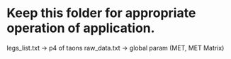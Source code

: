 # Keep this folder for appropriate operation of application.

legs_list.txt -> p4 of taons
raw_data.txt -> global param (MET, MET Matrix)
